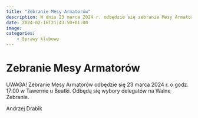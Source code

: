 ```yaml
---
title: "Zebranie Mesy Armatorów"
description: W dniu 23 marca 2024 r. odbędzie się zebranie Mesy Armatorów.
date: 2024-02-16T21:43:50+01:00
image: 
categories:
    - Sprawy klubowe
---
```


# Zebranie Mesy Armatorów

UWAGA!
Zebranie Mesy Armatorów odbędzie się 23 marca 2024 r. o godz. 17:00 w Tawernie u Beatki.
Odbędą się wybory delegatów na Walne Zebranie.

Andrzej Drabik
